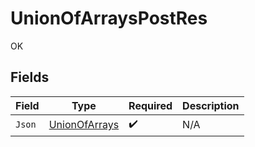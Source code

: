 # UnionOfArraysPostRes

OK


## Fields

| Field                                                 | Type                                                  | Required                                              | Description                                           |
| ----------------------------------------------------- | ----------------------------------------------------- | ----------------------------------------------------- | ----------------------------------------------------- |
| `Json`                                                | [UnionOfArrays](../../Models/Shared/UnionOfArrays.md) | :heavy_check_mark:                                    | N/A                                                   |